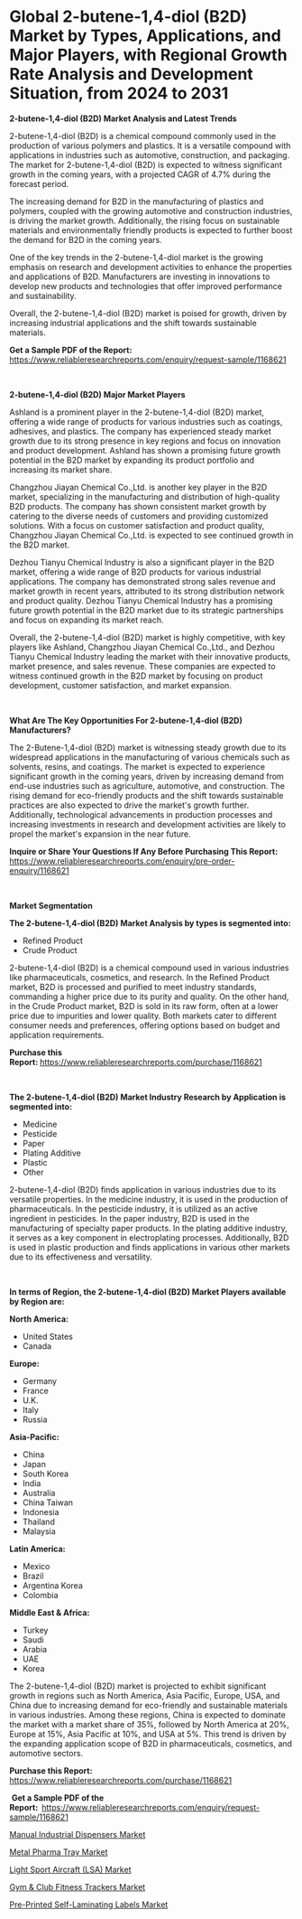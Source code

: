<p><h1>Global 2-butene-1,4-diol (B2D) Market by Types, Applications, and Major Players, with Regional Growth Rate Analysis and Development Situation, from 2024 to 2031</h1></p><p><strong>2-butene-1,4-diol (B2D) Market Analysis and Latest Trends</strong></p>
<p><p>2-butene-1,4-diol (B2D) is a chemical compound commonly used in the production of various polymers and plastics. It is a versatile compound with applications in industries such as automotive, construction, and packaging. The market for 2-butene-1,4-diol (B2D) is expected to witness significant growth in the coming years, with a projected CAGR of 4.7% during the forecast period.</p><p>The increasing demand for B2D in the manufacturing of plastics and polymers, coupled with the growing automotive and construction industries, is driving the market growth. Additionally, the rising focus on sustainable materials and environmentally friendly products is expected to further boost the demand for B2D in the coming years.</p><p>One of the key trends in the 2-butene-1,4-diol market is the growing emphasis on research and development activities to enhance the properties and applications of B2D. Manufacturers are investing in innovations to develop new products and technologies that offer improved performance and sustainability.</p><p>Overall, the 2-butene-1,4-diol (B2D) market is poised for growth, driven by increasing industrial applications and the shift towards sustainable materials.</p></p>
<p><strong>Get a Sample PDF of the Report:&nbsp;</strong> <a href="https://www.reliableresearchreports.com/enquiry/request-sample/1168621">https://www.reliableresearchreports.com/enquiry/request-sample/1168621</a></p>
<p>&nbsp;</p>
<p><strong>2-butene-1,4-diol (B2D) Major Market Players</strong></p>
<p><p>Ashland is a prominent player in the 2-butene-1,4-diol (B2D) market, offering a wide range of products for various industries such as coatings, adhesives, and plastics. The company has experienced steady market growth due to its strong presence in key regions and focus on innovation and product development. Ashland has shown a promising future growth potential in the B2D market by expanding its product portfolio and increasing its market share.</p><p>Changzhou Jiayan Chemical Co.,Ltd. is another key player in the B2D market, specializing in the manufacturing and distribution of high-quality B2D products. The company has shown consistent market growth by catering to the diverse needs of customers and providing customized solutions. With a focus on customer satisfaction and product quality, Changzhou Jiayan Chemical Co.,Ltd. is expected to see continued growth in the B2D market.</p><p>Dezhou Tianyu Chemical Industry is also a significant player in the B2D market, offering a wide range of B2D products for various industrial applications. The company has demonstrated strong sales revenue and market growth in recent years, attributed to its strong distribution network and product quality. Dezhou Tianyu Chemical Industry has a promising future growth potential in the B2D market due to its strategic partnerships and focus on expanding its market reach.</p><p>Overall, the 2-butene-1,4-diol (B2D) market is highly competitive, with key players like Ashland, Changzhou Jiayan Chemical Co.,Ltd., and Dezhou Tianyu Chemical Industry leading the market with their innovative products, market presence, and sales revenue. These companies are expected to witness continued growth in the B2D market by focusing on product development, customer satisfaction, and market expansion.</p></p>
<p>&nbsp;</p>
<p><strong>What Are The Key Opportunities For 2-butene-1,4-diol (B2D) Manufacturers?</strong></p>
<p><p>The 2-Butene-1,4-diol (B2D) market is witnessing steady growth due to its widespread applications in the manufacturing of various chemicals such as solvents, resins, and coatings. The market is expected to experience significant growth in the coming years, driven by increasing demand from end-use industries such as agriculture, automotive, and construction. The rising demand for eco-friendly products and the shift towards sustainable practices are also expected to drive the market's growth further. Additionally, technological advancements in production processes and increasing investments in research and development activities are likely to propel the market's expansion in the near future.</p></p>
<p><strong>Inquire or Share Your Questions If Any Before Purchasing This Report:</strong> <a href="https://www.reliableresearchreports.com/enquiry/pre-order-enquiry/1168621">https://www.reliableresearchreports.com/enquiry/pre-order-enquiry/1168621</a></p>
<p>&nbsp;</p>
<p><strong>Market Segmentation</strong></p>
<p><strong>The 2-butene-1,4-diol (B2D) Market Analysis by types is segmented into:</strong></p>
<p><ul><li>Refined Product</li><li>Crude Product</li></ul></p>
<p><p>2-butene-1,4-diol (B2D) is a chemical compound used in various industries like pharmaceuticals, cosmetics, and research. In the Refined Product market, B2D is processed and purified to meet industry standards, commanding a higher price due to its purity and quality. On the other hand, in the Crude Product market, B2D is sold in its raw form, often at a lower price due to impurities and lower quality. Both markets cater to different consumer needs and preferences, offering options based on budget and application requirements.</p></p>
<p><strong>Purchase this Report:&nbsp;</strong><a href="https://www.reliableresearchreports.com/purchase/1168621">https://www.reliableresearchreports.com/purchase/1168621</a></p>
<p>&nbsp;</p>
<p><strong>The 2-butene-1,4-diol (B2D) Market Industry Research by Application is segmented into:</strong></p>
<p><ul><li>Medicine</li><li>Pesticide</li><li>Paper</li><li>Plating Additive</li><li>Plastic</li><li>Other</li></ul></p>
<p><p>2-butene-1,4-diol (B2D) finds application in various industries due to its versatile properties. In the medicine industry, it is used in the production of pharmaceuticals. In the pesticide industry, it is utilized as an active ingredient in pesticides. In the paper industry, B2D is used in the manufacturing of specialty paper products. In the plating additive industry, it serves as a key component in electroplating processes. Additionally, B2D is used in plastic production and finds applications in various other markets due to its effectiveness and versatility.</p></p>
<p>&nbsp;</p>
<p><strong>In terms of Region, the 2-butene-1,4-diol (B2D) Market Players available by Region are:</strong></p>
<p>
    <p> <strong> North America: </strong>
        <ul>
            <li>United States</li>
            <li>Canada</li>
        </ul>
        </p> 
    <p> <strong> Europe: </strong>
        <ul>
            <li>Germany</li>
            <li>France</li>
            <li>U.K.</li>
            <li>Italy</li>
            <li>Russia</li>
        </ul>
        </p> 
    <p> <strong> Asia-Pacific: </strong>
        <ul>
            <li>China</li>
            <li>Japan</li>
            <li>South Korea</li>
            <li>India</li>
            <li>Australia</li>
            <li>China Taiwan</li>
            <li>Indonesia</li>
            <li>Thailand</li>
            <li>Malaysia</li>
        </ul>
        </p> 
    <p> <strong> Latin America: </strong>
        <ul>
            <li>Mexico</li>
            <li>Brazil</li>
            <li>Argentina Korea</li>
            <li>Colombia</li>
        </ul>
        </p> 
    <p> <strong> Middle East & Africa: </strong>
        <ul>
            <li>Turkey</li>
            <li>Saudi</li>
            <li>Arabia</li>
            <li>UAE</li>
            <li>Korea</li>
        </ul>
    </p>
    </p>
<p><p>The 2-butene-1,4-diol (B2D) market is projected to exhibit significant growth in regions such as North America, Asia Pacific, Europe, USA, and China due to increasing demand for eco-friendly and sustainable materials in various industries. Among these regions, China is expected to dominate the market with a market share of 35%, followed by North America at 20%, Europe at 15%, Asia Pacific at 10%, and USA at 5%. This trend is driven by the expanding application scope of B2D in pharmaceuticals, cosmetics, and automotive sectors.</p></p>
<p><strong>Purchase this Report: </strong><a href="https://www.reliableresearchreports.com/purchase/1168621">https://www.reliableresearchreports.com/purchase/1168621</a></p>
<p>&nbsp;<strong>Get a Sample PDF of the Report:&nbsp;&nbsp;</strong><a href="https://www.reliableresearchreports.com/enquiry/request-sample/1168621">https://www.reliableresearchreports.com/enquiry/request-sample/1168621</a></p>
<p><strong></strong></p>
<p><p><a href="https://confirmed-shield-e13.notion.site/Manual-Industrial-Dispensers-Market-Size-Growing-and-Forecasted-for-period-from-2024-2031-and-prov-4b959061d5e547788ea8bf5fd83c964f">Manual Industrial Dispensers Market</a></p><p><a href="https://sore-arch-6db.notion.site/Metal-Pharma-Tray-Market-Size-Share-Trends-Analysis-Report-By-Application-Regional-Outlook-Comp-b4ee56a4c48e4bf288b05dcb89c414cd">Metal Pharma Tray Market</a></p><p><a href="https://view.publitas.com/reportprime-1/global-light-sport-aircraft-lsa-market-by-types-applications-and-major-players-with-regional-growth-rate-analysis-and-development-situation-from-2024-to-2031/">Light Sport Aircraft (LSA) Market</a></p><p><a href="https://view.publitas.com/reportprime-1/gym-club-fitness-trackers-market-furnish-information-about-market-size-market-share-market-dynamics-and-projections-spanning-from-2024-to-2031/">Gym & Club Fitness Trackers Market</a></p><p><a href="https://funky-papaya-cf4.notion.site/Pre-Printed-Self-Laminating-Labels-Market-with-the-goal-of-estimating-the-market-size-and-future-gro-7a3a555423fb4eedbb9a326502d86d21">Pre-Printed Self-Laminating Labels Market</a></p></p>